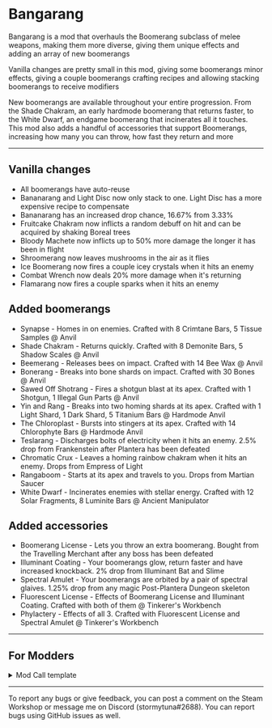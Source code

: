 # Bangarang

Bangarang is a mod that overhauls the Boomerang subclass of melee weapons, making them more diverse, giving them unique effects and adding an array of new boomerangs

Vanilla changes are pretty small in this mod, giving some boomerangs minor effects, giving a couple boomerangs crafting recipes and allowing stacking boomerangs to receive modifiers

New boomerangs are available throughout your entire progression. From the Shade Chakram, an early hardmode boomerang that returns faster, to the White Dwarf, an endgame boomerang that incinerates all it touches. This mod also adds a handful of accessories that support Boomerangs, increasing how many you can throw, how fast they return and more

***

## **Vanilla changes**

* All boomerangs have auto-reuse
* Bananarang and Light Disc now only stack to one. Light Disc has a more expensive recipe to compensate
* Bananarang has an increased drop chance, 16.67% from 3.33%
* Fruitcake Chakram now inflicts a random debuff on hit and can be acquired by shaking Boreal trees
* Bloody Machete now inflicts up to 50% more damage the longer it has been in flight
* Shroomerang now leaves mushrooms in the air as it flies
* Ice Boomerang now fires a couple icey crystals when it hits an enemy
* Combat Wrench now deals 20% more damage when it's returning
* Flamarang now fires a couple sparks when it hits an enemy

## **Added boomerangs**

* Synapse - Homes in on enemies. Crafted with 8 Crimtane Bars, 5 Tissue Samples @ Anvil
* Shade Chakram - Returns quickly. Crafted with 8 Demonite Bars, 5 Shadow Scales @ Anvil
* Beemerang - Releases bees on impact. Crafted with 14 Bee Wax @ Anvil
* Bonerang - Breaks into bone shards on impact. Crafted with 30 Bones @ Anvil
* Sawed Off Shotrang - Fires a shotgun blast at its apex. Crafted with 1 Shotgun, 1 Illegal Gun Parts @ Anvil
* Yin and Rang - Breaks into two homing shards at its apex. Crafted with 1 Light Shard, 1 Dark Shard, 5 Titanium Bars @ Hardmode Anvil
* The Chloroplast - Bursts into stingers at its apex. Crafted with 14 Chlorophyte Bars @ Hardmode Anvil
* Teslarang - Discharges bolts of electricity when it hits an enemy. 2.5% drop from Frankenstein after Plantera has been defeated
* Chromatic Crux - Leaves a homing rainbow chakram when it hits an enemy. Drops from Empress of Light
* Rangaboom - Starts at its apex and travels to you. Drops from Martian Saucer
* White Dwarf - Incinerates enemies with stellar energy. Crafted with 12 Solar Fragments, 8 Luminite Bars @ Ancient Manipulator

## **Added accessories**

* Boomerang License - Lets you throw an extra boomerang. Bought from the Travelling Merchant after any boss has been defeated
* Illuminant Coating - Your boomerangs glow, return faster and have increased knockback. 2% drop from Illuminant Bat and Slime
* Spectral Amulet - Your boomerangs are orbited by a pair of spectral glaives. 1.25% drop from any magic Post-Plantera Dungeon skeleton
* Fluorescent License - Effects of Boomerang License and Illuminant Coating. Crafted with both of them @ Tinkerer's Workbench
* Phylactery - Effects of all 3. Crafted with Fluorescent License and Spectral Amulet @ Tinkerer's Workbench

***

## **For Modders**

<details>
<summary>Mod Call template</summary>
<br>
This mod only has one mod call, it expects 2 args, both ints. It expects the first int to be the type of your boomerang projectile, while the second int is how many of those boomerangs you're allowed out at a time. Here's a template that you can throw in a <code>PostSetupContent</code> override


        public override void PostSetupContent() {
            if (ModLoader.TryGetMod("Bangarang", out Mod bangarang)) {
                bangarang.Call(ModContent.ProjectileType<X>(), Y);
                // X is the name of your boomerang projectile
                // Y is the maximum amount of boomerangs the player should be able to throw
            }
        }

<details>
<summary>If you care how your code here is used, open this!</summary>
<br>

Okay so, [here](https://github.com/stormytuna/Bangarang/blob/main/Bangarang.cs#L8) is where your call will be parsed. It then calls [this](https://github.com/stormytuna/Bangarang/blob/main/Common/Systems/ArraySystem.cs) function, registering your projectile type to an internal dict and array. 
<br>
The dict is used by [this](https://github.com/stormytuna/Bangarang/blob/main/Common/Players/DetourPlayer.cs#L14) detour, that just lets the player throw extra boomerangs
<br>
The array is used by [this](https://github.com/stormytuna/Bangarang/blob/main/Common/GlobalProjectiles/BangarangGlobalProjectile.cs#L15) global projectile override and [this](https://github.com/stormytuna/Bangarang/blob/main/Common/GlobalItems/BangarangGlobalItem.cs#L11) global item override, the former lets projetiles be recognised as boomerangs and the latter just enables auto-reuse

</details>
</details>

***

To report any bugs or give feedback, you can post a comment on the Steam Workshop or message me on Discord (stormytuna#2688). You can report bugs using GitHub issues as well.